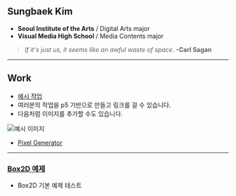 ## Sungbaek Kim
 * **Seoul Institute of the Arts** / Digital Arts major
 * **Visual Media High School** / Media Contents major

 > *If it's just us, it seems like an awful waste of space.* **-Carl Sagan**

***

## Work
 * [예시 작업](./example/)
 * 여러분의 작업을 p5 기반으로 만들고 링크를 걸 수 있습니다.
 * 다음처럼 이미지를 추가할 수도 있습니다.

 ![예시 이미지](./example_img.png)

 * [Pixel Generator](./pixelGenerator/)

 ---
 ### [Box2D 예제](./0515_box2d_example/)
 * Box2D 기본 예제 테스트
